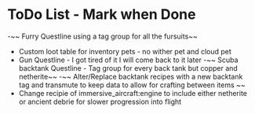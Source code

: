 # ToDo List - Mark when Done
-~~ Furry Questline using a tag group for all the fursuits~~
- Custom loot table for inventory pets - no wither pet and cloud pet
- Gun Questline - I got tired of it I will come back to it later
-~~ Scuba backtank Questline - Tag group for every back tank but copper and netherite~~
-~~ Alter/Replace backtank recipes with a new backtank tag and transmute to keep data to allow for crafting between items ~~
- Change recipie of immersive_aircraft:engine to include either netherite or ancient debrie for slower progression into flight
